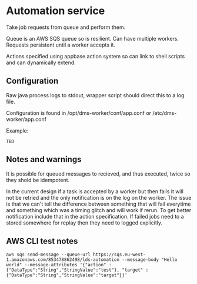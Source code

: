 # Automation service

Take job requests from queue and perform them.

Queue is an AWS SQS queue so is resilient. Can have multiple workers. Requests persistent until a worker accepts it.

Actions specified using appbase action system so can link to shell scripts and can dynamically extend.

## Configuration

Raw java process logs to stdout, wrapper script should direct this to a log file.

Configuration is found in /opt/dms-worker/conf/app.conf or /etc/dms-worker/app.conf

Example:

    TBD

## Notes and warnings

It is possible for queued messages to recieved, and thus executed, twice so they shold be idempotent.

In the current design if a task is accepted by a worker but then fails it will not be retried and the only notification is on the log on the worker. The issue is that we can't tell the difference between something that will fail everytime and something which was a timing glitch and will work if rerun. To get better notification include that in the action specification. If failed jobs need to a stored somewhere for replay then they need to logged explicitly.

## AWS CLI test notes

    aws sqs send-message --queue-url https://sqs.eu-west-1.amazonaws.com/853478862498/lds-automation --message-body "Hello world" --message-attributes '{"action" : {"DataType":"String","StringValue":"test"}, "target" : {"DataType":"String","StringValue":"target"}}'

